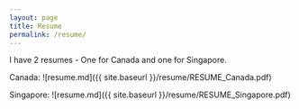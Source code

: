 ```yaml
---
layout: page
title: Resume
permalink: /resume/
---
```

I have 2 resumes - One for Canada and one for Singapore. 

Canada:
![resume.md]({{ site.baseurl }}/resume/RESUME_Canada.pdf)

Singapore:
![resume.md]({{ site.baseurl }}/resume/RESUME_Singapore.pdf)